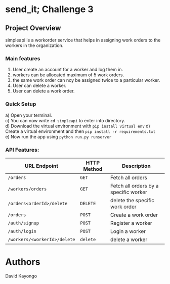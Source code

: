 # send_it; Challenge 3
## Project Overview
simpleapi is a workorder service that helps in assigning work orders to the workers in the organization.<br>


### Main features
1. User create an account for a worker and log them in.
2. workers can be allocated maximum of 5 work orders.
3. the same work order can noy be assigned twice to a particular worker.
4. User can delete a worker.
5. User can delete a work order.

### Quick Setup
a) Open your terminal.<br>
c) You can now write `cd simpleapi` to enter into directory. <br>
d) Download the virtual environment with `pip install virtual env`
d) Create a virtual environment and then `pip install -r requirements.txt` <br>
e) Now run the app using `python run.py runserver` <br>

### API Features:

|URL Endpoint	|HTTP Method	|Description|
|-------------|-------------|-----------|
|`/orders`	|`GET`|	Fetch all orders|
|`/workers/orders`|	`GET`|Fetch all orders by a specific worker|
|`/orders<orderId>/delete`|`DELETE`|delete the specific work order|
|`/orders`|	`POST`|	Create a work order|
|`/auth/signup`|`POST`|Register a worker|
|`/auth/login`|`POST `|Login a worker|
|`/workers/<workerId>/delete`|`delete `|delete a worker |

# Authors
David Kayongo
